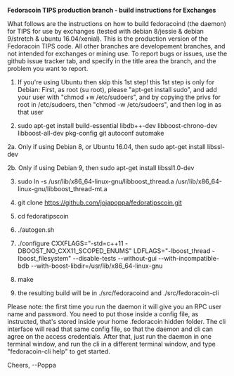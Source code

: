 **Fedoracoin TIPS production branch - build instructions for Exchanges**

What follows are the instructions on how to build fedoracoind (the daemon) for TIPS for use by exchanges (tested with debian 8/jessie & debian 9/stretch & ubuntu 16.04/xenial).  This is the production version of the Fedoracoin TIPS code.  All other branches are developement branches, and not intended for exchanges or mining use.  To report bugs or issues, use the github issue tracker tab, and specify in the title area the branch, and the problem you want to report.

1. If you're using Ubuntu then skip this 1st step! this 1st step is only for Debian:  First, as root (su root), please "apt-get install sudo", and add your user with "chmod +w /etc/sudoers", and by copying the privs for root in /etc/sudoers, then "chmod -w /etc/sudoers", and then log in as that user

2. sudo apt-get install build-essential libdb++-dev libboost-chrono-dev libboost-all-dev pkg-config git autoconf automake 

2a. Only if using Debian 8, or Ubuntu 16.04, then sudo apt-get install libssl-dev

2b. Only if using Debian 9, then sudo apt-get install libssl1.0-dev

3. sudo ln -s /usr/lib/x86_64-linux-gnu/libboost_thread.a /usr/lib/x86_64-linux-gnu/libboost_thread-mt.a

4. git clone https://github.com/jojapoppa/fedoratipscoin.git

5. cd fedoratipscoin

6. ./autogen.sh

7. ./configure CXXFLAGS="-std=c++11 -DBOOST_NO_CXX11_SCOPED_ENUMS" LDFLAGS="-lboost_thread -lboost_filesystem" --disable-tests --without-gui --with-incompatible-bdb --with-boost-libdir=/usr/lib/x86_64-linux-gnu

8. make

9. the resulting build will be in ./src/fedoracoind and ./src/fedoracoin-cli

Please note: the first time you run the daemon it will give you an RPC user name and password.  You need to put those inside a config file, as instructed, that's stored inside your home .fedoracoin hidden folder.  The cli interface will read that same config file, so that the daemon and cli can agree on the access credentials.  After that, just run the daemon in one terminal window, and run the cli in a different terminal window, and type "fedoracoin-cli help" to get started.

Cheers,
  --Poppa

